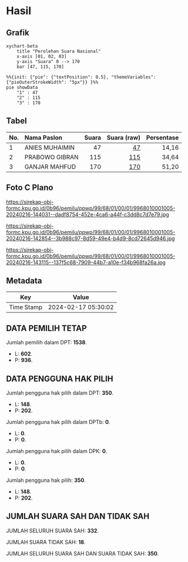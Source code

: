 # Hasil

## Grafik

```mermaid
xychart-beta
    title "Perolehan Suara Nasional"
    x-axis [01, 02, 03]
    y-axis "Suara" 0 --> 170
    bar [47, 115, 170]
```

```mermaid
%%{init: {"pie": {"textPosition": 0.5}, "themeVariables": {"pieOuterStrokeWidth": "5px"}} }%%
pie showData
    "1" : 47
    "2" : 115
    "3" : 170
```

## Tabel

| No. | Nama Paslon    | Suara | Suara (raw) | Persentase |
|:--- |:-------------- | -----:| -----------:| ----------:|
| 1   | ANIES MUHAIMIN | 47    | [47][p-1]   | 14,16      |
| 2   | PRABOWO GIBRAN | 115   | [115][p-2]  | 34,64      |
| 3   | GANJAR MAHFUD  | 170   | [170][p-3]  | 51,20      |


[p-1]: https://github.com/gigit-pemilu/pemilu-2024/blob/main/pilpres/hitung-suara/sub/99-luar-negeri/sub/68-los-angeles-amerika-serikat/sub/01-los-angeles-amerika-serikat/sub/0001-los-angeles-amerika-serikat/sub/005-pos-005/sub/paslon-1.txt
[p-2]: https://github.com/gigit-pemilu/pemilu-2024/blob/main/pilpres/hitung-suara/sub/99-luar-negeri/sub/68-los-angeles-amerika-serikat/sub/01-los-angeles-amerika-serikat/sub/0001-los-angeles-amerika-serikat/sub/005-pos-005/sub/paslon-2.txt
[p-3]: https://github.com/gigit-pemilu/pemilu-2024/blob/main/pilpres/hitung-suara/sub/99-luar-negeri/sub/68-los-angeles-amerika-serikat/sub/01-los-angeles-amerika-serikat/sub/0001-los-angeles-amerika-serikat/sub/005-pos-005/sub/paslon-3.txt

## Foto C Plano

https://sirekap-obj-formc.kpu.go.id/0b96/pemilu/ppwp/99/68/01/00/01/9968010001005-20240216-144031--dadf8754-452e-4ca6-a44f-c3dd8c7d7e79.jpg

https://sirekap-obj-formc.kpu.go.id/0b96/pemilu/ppwp/99/68/01/00/01/9968010001005-20240216-142854--3b988c97-8d59-49e4-b4d9-8cd72645d946.jpg

https://sirekap-obj-formc.kpu.go.id/0b96/pemilu/ppwp/99/68/01/00/01/9968010001005-20240216-143115--137f5c68-7909-44b7-a10e-f34b968fa26a.jpg


## Metadata

| Key        | Value               |
| ---------- | ------------------- |
| Time Stamp | 2024-02-17 05:30:02 |


## DATA PEMILIH TETAP

Jumlah pemilih dalam DPT: **1538**.
 * L: **602**.
 * P: **936**.

## DATA PENGGUNA HAK PILIH

Jumlah pengguna hak pilih dalam DPT: **350**.
 * L: **148**.
 * P: **202**.

Jumlah pengguna hak pilih dalam DPTb: **0**.
 * L: **0**.
 * P: **0**.

Jumlah pengguna hak pilih dalam DPK: **0**.
 * L: **0**.
 * P: **0**.

Jumlah pengguna hak pilih: **350**.
 * L: **148**.
 * P: **202**.

## JUMLAH SUARA SAH DAN TIDAK SAH

JUMLAH SELURUH SUARA SAH: **332**.

JUMLAH SUARA TIDAK SAH: **18**.

JUMLAH SELURUH SUARA SAH DAN SUARA TIDAK SAH: **350**.


